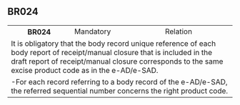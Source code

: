 ## BR024
<table>
 <tr>
  <th>
   BR024
  </th>
  <td>
   Mandatory
  </td>
  <td>
   Relation
  </td>
 </tr>
 <tr>
  <td colspan="3">
   It is obligatory that the body record unique reference of each body report of receipt/manual closure that is included in the draft report of receipt/manual closure corresponds to the same excise product code as in the e-AD/e-SAD.
  </td>
 </tr>
 <tr>
  <td colspan="3">
   -For each record referring to a body record of the e-AD/e-SAD, the referred sequential number concerns the right product code.
  </td>
 </tr>
</table>
